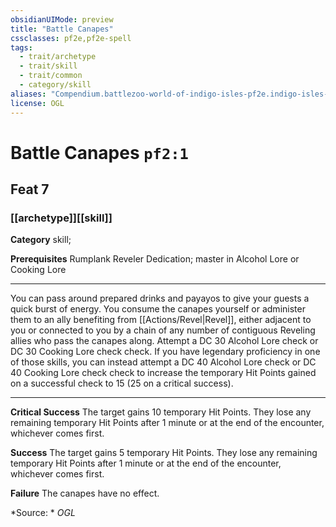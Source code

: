 ```yaml
---
obsidianUIMode: preview
title: "Battle Canapes"
cssclasses: pf2e,pf2e-spell
tags:
  - trait/archetype
  - trait/skill
  - trait/common
  - category/skill
aliases: "Compendium.battlezoo-world-of-indigo-isles-pf2e.indigo-isles-feats.Item.qreAGIAKpvZJxEpG"
license: OGL
---
```

# Battle Canapes `pf2:1`
## Feat 7
### [[archetype]][[skill]]

**Category** skill; 



**Prerequisites** Rumplank Reveler Dedication; master in Alcohol Lore or Cooking Lore
* * *
You can pass around prepared drinks and payayos to give your guests a quick burst of energy. You consume the canapes yourself or administer them to an ally benefiting from [[Actions/Revel|Revel]], either adjacent to you or connected to you by a chain of any number of contiguous Reveling allies who pass the canapes along. Attempt a DC 30 Alcohol Lore check or DC 30 Cooking Lore check check. If you have legendary proficiency in one of those skills, you can instead attempt a DC 40 Alcohol Lore check or DC 40 Cooking Lore check check to increase the temporary Hit Points gained on a successful check to 15 (25 on a critical success).

* * *

**Critical Success** The target gains 10 temporary Hit Points. They lose any remaining temporary Hit Points after 1 minute or at the end of the encounter, whichever comes first.

**Success** The target gains 5 temporary Hit Points. They lose any remaining temporary Hit Points after 1 minute or at the end of the encounter, whichever comes first.

**Failure** The canapes have no effect.

*Source: *
*OGL*